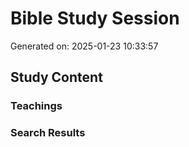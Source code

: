 # Bible Study Session
Generated on: 2025-01-23 10:33:57

## Study Content

### Teachings

### Search Results
